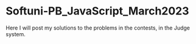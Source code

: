 # Softuni-PB_JavaScript_March2023
Here I will post my solutions to the problems in the contests, in the Judge system.

